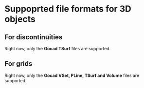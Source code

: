 # Suppoprted file formats for 3D objects

## For discontinuities
Right now, only the **Gocad TSurf** files are supported.

## For grids
Right now, only the **Gocad VSet, PLine, TSurf and Volume** files are supported.